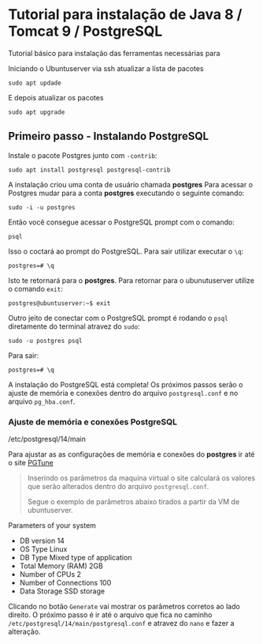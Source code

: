 # Tutorial para instalação de Java 8 / Tomcat 9 / PostgreSQL

Tutorial básico para instalação das ferramentas necessárias para

Iniciando o Ubuntuserver via ssh atualizar a lista de pacotes
```
sudo apt updade
```
E depois atualizar os pacotes
```
sudo apt upgrade
```
## Primeiro passo - Instalando PostgreSQL

Instale o pacote Postgres junto com `-contrib`:
```
sudo apt install postgresql postgresql-contrib
```
A instalação criou uma conta de usuário chamada **postgres**
Para acessar o Postgres mudar para a conta **postgres** executando o seguinte comando:
```
sudo -i -u postgres
```
Então você consegue acessar o PostgreSQL prompt com o comando:
```
psql
```
Isso o coctará ao prompt do PostgreSQL.
Para sair utilizar executar o `\q`:
```
postgres=# \q
```
Isto te retornará para o **postgres**. Para retornar para o ubunutuserver utilize o comando `exit`:
```
postgres@ubuntuserver:~$ exit
```
Outro jeito de conectar com o PostgreSQL prompt é rodando o `psql` diretamente do terminal atravez do `sudo`:
```
sudo -u postgres psql
```
Para sair:
```
postgres=# \q
```
A instalação do PostgreSQL está completa! 
Os próximos passos serão o ajuste de memória e conexões dentro do arquivo `postgresql.conf` e no arquivo `pg_hba.conf`.

### Ajuste de memória e conexões PostgreSQL 

/etc/postgresql/14/main

Para ajustar as as configurações de memória e conexões do **postgres** ir até o site [PGTune](https://pgtune.leopard.in.ua/ "calculadora de ajuste de memória PostgreSQL") 

> Inserindo os parâmetros da maquina virtual o site calculará os valores que serão alterados dentro do arquivo `postgresql.conf`.
>
> Segue o exemplo de parâmetros abaixo tirados a partir da VM de ubuntuserver.

Parameters of your system
- DB version 14
- OS Type Linux
- DB Type Mixed type of application
- Total Memory (RAM) 2GB
- Number of CPUs 2
- Number of Connections 100
- Data Storage SSD storage

Clicando no botão `Generate` vai mostrar os parâmetros corretos ao lado direito.
O próximo passo é ir até o arquivo que fica no caminho `/etc/postgresql/14/main/postgresql.conf` e atravez do `nano` e fazer a alteração.










